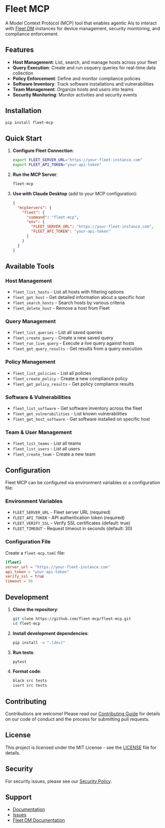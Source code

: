 # Fleet MCP

A Model Context Protocol (MCP) tool that enables agentic AIs to interact with [Fleet DM](https://fleetdm.com) instances for device management, security monitoring, and compliance enforcement.

## Features

- **Host Management**: List, search, and manage hosts across your fleet
- **Query Execution**: Create and run osquery queries for real-time data collection
- **Policy Enforcement**: Define and monitor compliance policies
- **Software Inventory**: Track software installations and vulnerabilities
- **Team Management**: Organize hosts and users into teams
- **Security Monitoring**: Monitor activities and security events

## Installation

```bash
pip install fleet-mcp
```

## Quick Start

1. **Configure Fleet Connection**:
   ```bash
   export FLEET_SERVER_URL="https://your-fleet-instance.com"
   export FLEET_API_TOKEN="your-api-token"
   ```

2. **Run the MCP Server**:
   ```bash
   fleet-mcp
   ```

3. **Use with Claude Desktop** (add to your MCP configuration):
   ```json
   {
     "mcpServers": {
       "fleet": {
         "command": "fleet-mcp",
         "env": {
           "FLEET_SERVER_URL": "https://your-fleet-instance.com",
           "FLEET_API_TOKEN": "your-api-token"
         }
       }
     }
   }
   ```

## Available Tools

### Host Management
- `fleet_list_hosts` - List all hosts with filtering options
- `fleet_get_host` - Get detailed information about a specific host
- `fleet_search_hosts` - Search hosts by various criteria
- `fleet_delete_host` - Remove a host from Fleet

### Query Management
- `fleet_list_queries` - List all saved queries
- `fleet_create_query` - Create a new saved query
- `fleet_run_live_query` - Execute a live query against hosts
- `fleet_get_query_results` - Get results from a query execution

### Policy Management
- `fleet_list_policies` - List all policies
- `fleet_create_policy` - Create a new compliance policy
- `fleet_get_policy_results` - Get policy compliance results

### Software & Vulnerabilities
- `fleet_list_software` - Get software inventory across the fleet
- `fleet_get_vulnerabilities` - List known vulnerabilities
- `fleet_get_host_software` - Get software installed on specific host

### Team & User Management
- `fleet_list_teams` - List all teams
- `fleet_list_users` - List all users
- `fleet_create_team` - Create a new team

## Configuration

Fleet MCP can be configured via environment variables or a configuration file:

### Environment Variables
- `FLEET_SERVER_URL` - Fleet server URL (required)
- `FLEET_API_TOKEN` - API authentication token (required)
- `FLEET_VERIFY_SSL` - Verify SSL certificates (default: true)
- `FLEET_TIMEOUT` - Request timeout in seconds (default: 30)

### Configuration File
Create a `fleet-mcp.toml` file:

```toml
[fleet]
server_url = "https://your-fleet-instance.com"
api_token = "your-api-token"
verify_ssl = true
timeout = 30
```

## Development

1. **Clone the repository**:
   ```bash
   git clone https://github.com/fleet-mcp/fleet-mcp.git
   cd fleet-mcp
   ```

2. **Install development dependencies**:
   ```bash
   pip install -e ".[dev]"
   ```

3. **Run tests**:
   ```bash
   pytest
   ```

4. **Format code**:
   ```bash
   black src tests
   isort src tests
   ```

## Contributing

Contributions are welcome! Please read our [Contributing Guide](CONTRIBUTING.md) for details on our code of conduct and the process for submitting pull requests.

## License

This project is licensed under the MIT License - see the [LICENSE](LICENSE) file for details.

## Security

For security issues, please see our [Security Policy](SECURITY.md).

## Support

- [Documentation](https://github.com/fleet-mcp/fleet-mcp#readme)
- [Issues](https://github.com/fleet-mcp/fleet-mcp/issues)
- [Fleet DM Documentation](https://fleetdm.com/docs)
